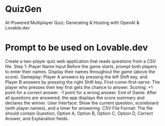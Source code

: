 # QuizGen
AI-Powered Multiplayer Quiz: Generating &amp; Hosting with OpenAI &amp; Lovable.dev

# Prompt to be used on Lovable.dev

Create a two-player quiz web application that reads questions from a CSV file.
Step 1: Player Name Input
Before the game starts, prompt both players to enter their names.
Display their names throughout the game (above the score).
Gameplay:
Player A answers by pressing the left Shift key, and Player B answers by pressing the right Shift key.
First-come-first-serve: The player who presses their key first gets the chance to answer.
Scoring:
+1 point for a correct answer.
-1 point for a wrong answer.
End of Game: After all questions are answered, the app displays the score summary and declares the winner.
User Interface: Show the current question, scoreboard (with player names), and a timer for answering.
CSV File Format: The file should contain Question, Option A, Option B, Option C, Option D, Correct Answer, and Explanation fields.

